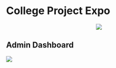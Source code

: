 <h1> College Project Expo </h1>


<p align="center">
  <img src="https://user-images.githubusercontent.com/67862935/206853930-848fd824-fb7e-4f39-a9d4-edcf7dd0e59b.png">
<p>
  
<h2>Admin Dashboard</h2>
<img src="https://user-images.githubusercontent.com/67862935/206853065-8171f1d9-acc9-4a1c-89ce-a3baac1d1efb.png">
